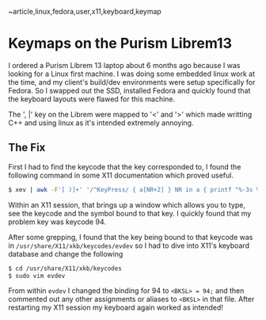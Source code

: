 ~article,linux,fedora,user,x11,keyboard,keymap
# Keymaps on the Purism Librem13
I ordered a Purism Librem 13 laptop about 6 months ago because I was looking for a Linux first machine. I was doing some embedded linux work at the time, and my client's build/dev environments were setup specifically for Fedora. So I swapped out the SSD, installed Fedora and quickly found that the keyboard layouts were flawed for this machine.

The '\, |' key on the Librem were mapped to '<' and '>' which made writting C++ and using linux as it's intended extremely annoying.

## The Fix
First I had to find the keycode that the key corresponded to, I found the following command in some X11 documentation which proved useful.

```bash
$ xev | awk -F'[ )]+' '/^KeyPress/ { a[NR+2] } NR in a { printf "%-3s %s\n", $5, $8 }'
```

Within an X11 session, that brings up a window which allows you to type, see the keycode and the symbol bound to that key. I quickly found that my problem key was keycode 94.

After some grepping, I found that the key being bound to that keycode was in `/usr/share/X11/xkb/keycodes/evdev` so I had to dive into X11's keyboard database and change the following

```bash
$ cd /usr/share/X11/xkb/keycodes
$ sudo vim evdev
``` 

From within `evdev` I changed the binding for 94 to `<BKSL> = 94;` and then commented out any other assignments or aliases to `<BKSL>` in that file. After restarting my X11 session my keyboard again worked as intended!


